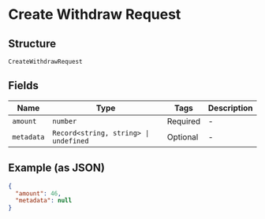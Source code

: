 
# Create Withdraw Request

## Structure

`CreateWithdrawRequest`

## Fields

| Name | Type | Tags | Description |
|  --- | --- | --- | --- |
| `amount` | `number` | Required | - |
| `metadata` | `Record<string, string> \| undefined` | Optional | - |

## Example (as JSON)

```json
{
  "amount": 46,
  "metadata": null
}
```

